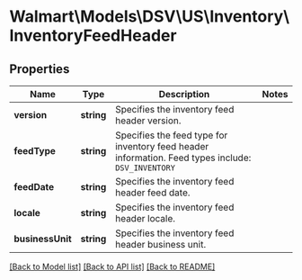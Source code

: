 # Walmart\Models\DSV\US\Inventory\InventoryFeedHeader

## Properties

Name | Type | Description | Notes
------------ | ------------- | ------------- | -------------
**version** | **string** | Specifies the inventory feed header version. |
**feedType** | **string** | Specifies the feed type for inventory feed header information.   Feed types include:  `DSV_INVENTORY` |
**feedDate** | **string** | Specifies the inventory feed header feed date. |
**locale** | **string** | Specifies the inventory feed header locale. |
**businessUnit** | **string** | Specifies the inventory feed header business unit. |


[[Back to Model list]](./) [[Back to API list]](../../../../../README.md#supported-apis) [[Back to README]](../../../../../README.md)
